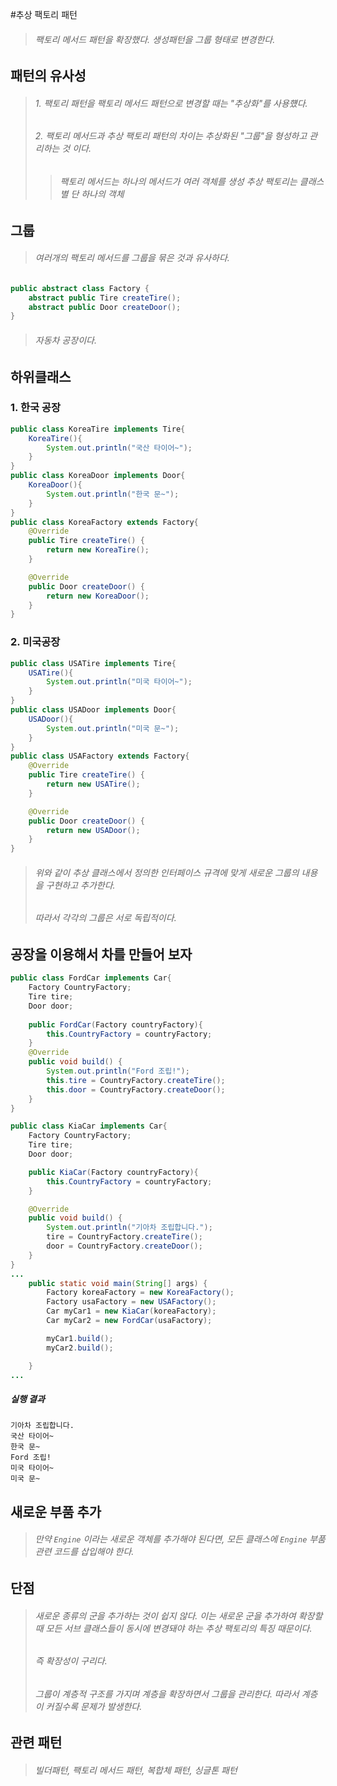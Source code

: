 #추상 팩토리 패턴
> ###### 팩토리 메서드 패턴을 확장했다. 생성패턴을 그룹 형태로 변경한다.

## 패턴의 유사성
> ###### 1. 팩토리 패턴을  팩토리 메서드 패턴으로 변경할 때는 "추상화"를 사용헀다.
> ###### 2. 팩토리 메서드과 추상 팩토리 패턴의 차이는 추상화된 "그룹"을 형성하고 관리하는 것 이다.
> > ###### 팩토리 메서드는 하나의 메서드가 여러 객체를 생성 추상 팩토리는 클래스별 단 하나의 객체

## 그룹
> ###### 여러개의 팩토리 메서드를 그룹을 묶은 것과 유사하다.
```java
public abstract class Factory {
    abstract public Tire createTire();
    abstract public Door createDoor();
}
```
> ###### 자동차 공장이다.

## 하위클래스
### 1. 한국 공장

```java
public class KoreaTire implements Tire{
    KoreaTire(){
        System.out.println("국산 타이어~");
    }
}
public class KoreaDoor implements Door{
    KoreaDoor(){
        System.out.println("한국 문~");
    }
}
public class KoreaFactory extends Factory{
    @Override
    public Tire createTire() {
        return new KoreaTire();
    }

    @Override
    public Door createDoor() {
        return new KoreaDoor();
    }
}
```

### 2. 미국공장
```java
public class USATire implements Tire{
    USATire(){
        System.out.println("미국 타이어~");
    }
}
public class USADoor implements Door{
    USADoor(){
        System.out.println("미국 문~");
    }
}
public class USAFactory extends Factory{
    @Override
    public Tire createTire() {
        return new USATire();
    }

    @Override
    public Door createDoor() {
        return new USADoor();
    }
}
```
> ###### 위와 같이 추상 클래스에서 정의한 인터페이스 규격에 맞게 새로운 그룹의 내용을 구현하고 추가한다.
> ###### 따라서 각각의 그룹은 서로 독립적이다.

## 공장을 이용해서 차를 만들어 보자
```java
public class FordCar implements Car{
    Factory CountryFactory;
    Tire tire;
    Door door;
    
    public FordCar(Factory countryFactory){
        this.CountryFactory = countryFactory;
    }
    @Override
    public void build() {
        System.out.println("Ford 조립!");
        this.tire = CountryFactory.createTire();
        this.door = CountryFactory.createDoor();
    }
}

public class KiaCar implements Car{
    Factory CountryFactory;
    Tire tire;
    Door door;

    public KiaCar(Factory countryFactory){
        this.CountryFactory = countryFactory;
    }

    @Override
    public void build() {
        System.out.println("기아차 조립합니다.");
        tire = CountryFactory.createTire();
        door = CountryFactory.createDoor();
    }
}
...
    public static void main(String[] args) {
        Factory koreaFactory = new KoreaFactory();
        Factory usaFactory = new USAFactory();
        Car myCar1 = new KiaCar(koreaFactory);
        Car myCar2 = new FordCar(usaFactory);

        myCar1.build();
        myCar2.build();

    }
...
```
##### 실행 결과
```aidl
기아차 조립합니다.
국산 타이어~
한국 문~
Ford 조립!
미국 타이어~
미국 문~
```
## 새로운 부품 추가
> ###### 만약 ```Engine``` 이라는 새로운 객체를 추가해야 된다면, 모든 클래스에 ```Engine``` 부품 관련 코드를 삽입해야 한다.
## 단점
> ###### 새로운 종류의 군을 추가하는 것이 쉽지 않다. 이는 새로운 군을 추가하여 확장할 때 모든 서브 클래스들이 동시에 변경돼야 하는 추상 팩토리의 특징 때문이다.
> ###### 즉 확장성이 구리다.
> ######  그룹이 계층적 구조를 가지며 계층을 확장하면서 그룹을 관리한다. 따라서 계층이 커질수록 문제가 발생한다.

## 관련 패턴
> ###### 빌더패턴, 팩토리 메서드 패턴, 복합체 패턴, 싱글톤 패턴